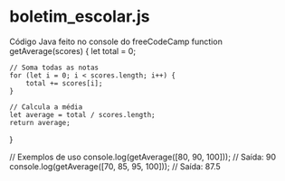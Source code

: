 # boletim_escolar.js
Código Java feito no console do freeCodeCamp
function getAverage(scores) {
    let total = 0;

    // Soma todas as notas
    for (let i = 0; i < scores.length; i++) {
        total += scores[i];
    }

    // Calcula a média
    let average = total / scores.length;
    return average;
}

// Exemplos de uso
console.log(getAverage([80, 90, 100])); // Saída: 90
console.log(getAverage([70, 85, 95, 100])); // Saída: 87.5
